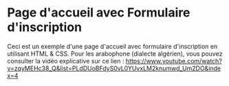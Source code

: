 # Page d'accueil avec Formulaire d'inscription

Ceci est un exemple d'une page d'accueil avec formulaire d'inscription en utilisant HTML & CSS.
Pour les arabophone (dialecte algérien), vous pouvez consulter la vidéo explicative sur ce lien :
https://www.youtube.com/watch?v=zqyMEHc38_Q&list=PLdDUoBFdyS0vL0YUvxLM2knumwd_Um2DO&index=4
